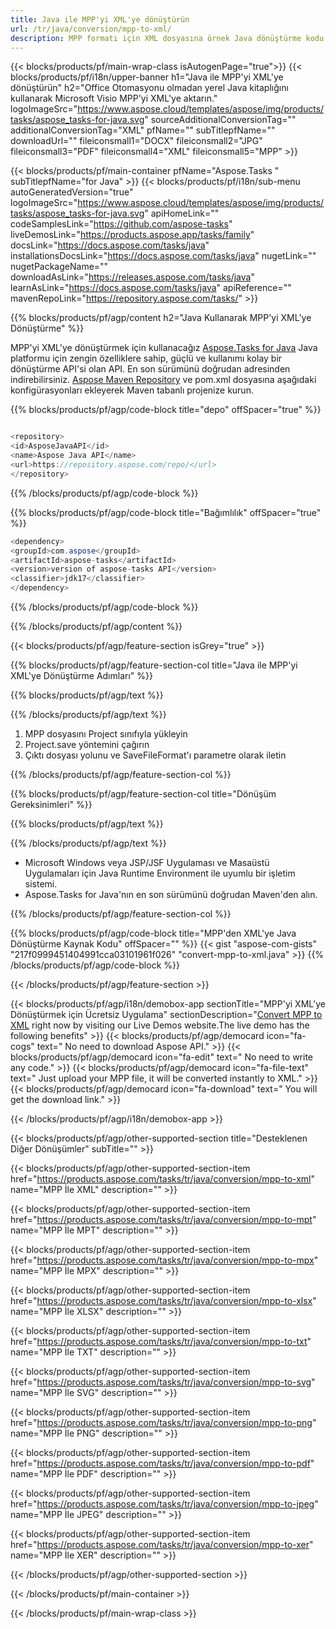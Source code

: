 ```yaml
---
title: Java ile MPP'yi XML'ye dönüştürün 
url: /tr/java/conversion/mpp-to-xml/ 
description: MPP formatı için XML dosyasına örnek Java dönüştürme kodu. Herhangi bir Web veya Masaüstü Java tabanlı uygulamada MPP'yi XML'ye dönüştürmek için bu örnek kodu kullanın.
---
```


{{< blocks/products/pf/main-wrap-class isAutogenPage="true">}}
{{< blocks/products/pf/i18n/upper-banner h1="Java ile MPP'yi XML'ye dönüştürün" h2="Office Otomasyonu olmadan yerel Java kitaplığını kullanarak Microsoft Visio MPP'yi XML'ye aktarın." logoImageSrc="https://www.aspose.cloud/templates/aspose/img/products/tasks/aspose_tasks-for-java.svg" sourceAdditionalConversionTag="" additionalConversionTag="XML" pfName="" subTitlepfName="" downloadUrl="" fileiconsmall1="DOCX" fileiconsmall2="JPG" fileiconsmall3="PDF" fileiconsmall4="XML" fileiconsmall5="MPP" >}}

{{< blocks/products/pf/main-container pfName="Aspose.Tasks " subTitlepfName="for Java" >}}
{{< blocks/products/pf/i18n/sub-menu autoGeneratedVersion="true" logoImageSrc="https://www.aspose.cloud/templates/aspose/img/products/tasks/aspose_tasks-for-java.svg" apiHomeLink="" codeSamplesLink="https://github.com/aspose-tasks" liveDemosLink="https://products.aspose.app/tasks/family" docsLink="https://docs.aspose.com/tasks/java" installationsDocsLink="https://docs.aspose.com/tasks/java" nugetLink="" nugetPackageName="" downloadAsLink="https://releases.aspose.com/tasks/java" learnAsLink="https://docs.aspose.com/tasks/java" apiReference="" mavenRepoLink="https://repository.aspose.com/tasks/" >}}

{{% blocks/products/pf/agp/content h2="Java Kullanarak MPP'yi XML'ye Dönüştürme" %}}

MPP'yi XML'ye dönüştürmek için kullanacağız
 [Aspose.Tasks for Java](https://products.aspose.com/tasks/java)
 Java platformu için zengin özelliklere sahip, güçlü ve kullanımı kolay bir dönüştürme API'si olan API. En son sürümünü doğrudan adresinden indirebilirsiniz.
 [Aspose Maven Repository](https://repository.aspose.com/tasks/)
 ve pom.xml dosyasına aşağıdaki konfigürasyonları ekleyerek Maven tabanlı projenize kurun.

{{% blocks/products/pf/agp/code-block title="depo" offSpacer="true" %}}

```cs

<repository>
<id>AsposeJavaAPI</id>
<name>Aspose Java API</name>
<url>https://repository.aspose.com/repo/</url>
</repository>

```

{{% /blocks/products/pf/agp/code-block %}}

{{% blocks/products/pf/agp/code-block title="Bağımlılık" offSpacer="true" %}}

```cs
<dependency>
<groupId>com.aspose</groupId>
<artifactId>aspose-tasks</artifactId>
<version>version of aspose-tasks API</version>
<classifier>jdk17</classifier>
</dependency>

```

{{% /blocks/products/pf/agp/code-block %}}

{{% /blocks/products/pf/agp/content %}}

{{< blocks/products/pf/agp/feature-section isGrey="true" >}}

{{% blocks/products/pf/agp/feature-section-col title="Java ile MPP'yi XML'ye Dönüştürme Adımları" %}}

{{% blocks/products/pf/agp/text %}}

{{% /blocks/products/pf/agp/text %}}

1. MPP dosyasını Project sınıfıyla yükleyin
1. Project.save yöntemini çağırın
1. Çıktı dosyası yolunu ve SaveFileFormat'ı parametre olarak iletin

{{% /blocks/products/pf/agp/feature-section-col %}}

{{% blocks/products/pf/agp/feature-section-col title="Dönüşüm Gereksinimleri" %}}

{{% blocks/products/pf/agp/text %}}

{{% /blocks/products/pf/agp/text %}}

- Microsoft Windows veya JSP/JSF Uygulaması ve Masaüstü Uygulamaları için Java Runtime Environment ile uyumlu bir işletim sistemi.
- Aspose.Tasks for Java'nın en son sürümünü doğrudan Maven'den alın.

{{% /blocks/products/pf/agp/feature-section-col %}}

{{% blocks/products/pf/agp/code-block title="MPP'den XML'ye Java Dönüştürme Kaynak Kodu" offSpacer="" %}}
{{< gist "aspose-com-gists" "217f0999451404991cca03101961f026" "convert-mpp-to-xml.java" >}}
{{% /blocks/products/pf/agp/code-block %}}

{{< /blocks/products/pf/agp/feature-section >}}

<!-- aboutfile Starts -->

{{< blocks/products/pf/agp/i18n/demobox-app sectionTitle="MPP'yi XML'ye Dönüştürmek için Ücretsiz Uygulama" sectionDescription="[Convert MPP to XML](https://products.aspose.app/tasks/conversion/mpp-to-xml) right now by visiting our Live Demos website.The live demo has the following benefits" >}}
        {{< blocks/products/pf/agp/democard icon="fa-cogs" text=" No need to download Aspose API." >}}
        {{< blocks/products/pf/agp/democard icon="fa-edit" text=" No need to write any code." >}}
        {{< blocks/products/pf/agp/democard icon="fa-file-text" text=" Just upload your MPP file, it will be converted instantly to XML." >}}
        {{< blocks/products/pf/agp/democard icon="fa-download" text=" You will get the download link." >}}

{{< /blocks/products/pf/agp/i18n/demobox-app >}}

<!-- aboutfile Ends -->

{{< blocks/products/pf/agp/other-supported-section title="Desteklenen Diğer Dönüşümler" subTitle="" >}}

{{< blocks/products/pf/agp/other-supported-section-item href="https://products.aspose.com/tasks/tr/java/conversion/mpp-to-xml" name="MPP İle XML" description="" >}}

{{< blocks/products/pf/agp/other-supported-section-item href="https://products.aspose.com/tasks/tr/java/conversion/mpp-to-mpt" name="MPP İle MPT" description="" >}}

{{< blocks/products/pf/agp/other-supported-section-item href="https://products.aspose.com/tasks/tr/java/conversion/mpp-to-mpx" name="MPP İle MPX" description="" >}}

{{< blocks/products/pf/agp/other-supported-section-item href="https://products.aspose.com/tasks/tr/java/conversion/mpp-to-xlsx" name="MPP İle XLSX" description="" >}}

{{< blocks/products/pf/agp/other-supported-section-item href="https://products.aspose.com/tasks/tr/java/conversion/mpp-to-txt" name="MPP İle TXT" description="" >}}

{{< blocks/products/pf/agp/other-supported-section-item href="https://products.aspose.com/tasks/tr/java/conversion/mpp-to-svg" name="MPP İle SVG" description="" >}}

{{< blocks/products/pf/agp/other-supported-section-item href="https://products.aspose.com/tasks/tr/java/conversion/mpp-to-png" name="MPP İle PNG" description="" >}}

{{< blocks/products/pf/agp/other-supported-section-item href="https://products.aspose.com/tasks/tr/java/conversion/mpp-to-pdf" name="MPP İle PDF" description="" >}}

{{< blocks/products/pf/agp/other-supported-section-item href="https://products.aspose.com/tasks/tr/java/conversion/mpp-to-jpeg" name="MPP İle JPEG" description="" >}}

{{< blocks/products/pf/agp/other-supported-section-item href="https://products.aspose.com/tasks/tr/java/conversion/mpp-to-xer" name="MPP İle XER" description="" >}}



{{< /blocks/products/pf/agp/other-supported-section >}}

{{< /blocks/products/pf/main-container >}}
    
{{< /blocks/products/pf/main-wrap-class >}}